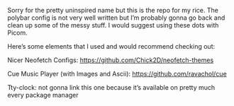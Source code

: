 Sorry for the pretty uninspired name but this is the repo for my rice. The polybar config is not very well written but I’m probably gonna go back and clean up some of the messy stuff. I would suggest using these dots with Picom.

Here’s some elements that I used and would recommend checking out:

Nicer Neofetch Configs: https://github.com/Chick2D/neofetch-themes

Cue Music Player (with Images and Ascii): https://github.com/ravachol/cue

Tty-clock: not gonna link this one because it’s available on pretty much every package manager 
